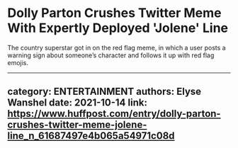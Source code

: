# Dolly Parton Crushes Twitter Meme With Expertly Deployed 'Jolene' Line

The country superstar got in on the red flag meme, in which a user posts a warning sign about someone’s character and follows it up with red flag emojis.

---
category: ENTERTAINMENT
authors: Elyse Wanshel
date: 2021-10-14
link: https://www.huffpost.com/entry/dolly-parton-crushes-twitter-meme-jolene-line_n_61687497e4b065a54971c08d
---
